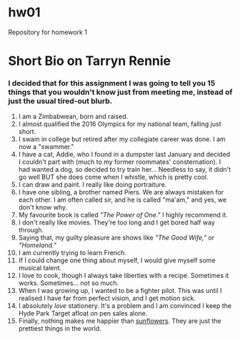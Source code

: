 # hw01
Repository for homework 1
# Short Bio on Tarryn Rennie 
### I decided that for this assignment I was going to tell you **15 things** that you wouldn't know just from meeting me, instead of just the usual tired-out blurb. 
1. I am a Zimbabwean, born and raised. 
1. I almost qualified the 2016 Olympics for my national team, falling just short. 
1. I swam in college but retired after my collegiate career was done. I am now a "swammer."
1. I have a cat, Addie, who I found in a dumpster last January and decided I couldn't part with (much to my former roommates' consternation). I had wanted a dog, so decided to try train her... Needless to say, it didn't go well BUT she does come when I whistle, which is pretty cool. 
1. I can draw and paint. I really like doing portraiture. 
1. I have one sibling, a brother named Piers. We are always mistaken for each other. I am often called sir, and he is called "ma'am," and yes, we don't know why. 
1. My favourite book is called *"The Power of One."* I highly recommend it. 
1. I don't really like movies. They're too long and I get bored half way through. 
1. Saying that, my guilty pleasure are shows like *"The Good Wife,"* or *"Homeland."*
1. I am currently trying to learn French. 
1. If I could change one thing about myself, I would give myself some musical talent. 
1. I love to cook, though I always take liberties with a recipe. Sometimes it works. Sometimes... not so much. 
1. When I was growing up, I wanted to be a fighter pilot. This was until I realised I have far from perfect vision, and I get motion sick. 
1. I absolutely *love* stationery. It's a problem and I am convinced I keep the Hyde Park Target afloat on pen sales alone. 
1. Finally, nothing makes me happier than [sunflowers](https://fineartamerica.com/featured/3-sunflower-summer-sunset-landscape-with-blue-skies-matthew-gibson.html). They are just the prettiest things in the world. 